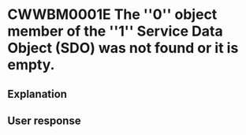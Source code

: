 # CWWBM0001E The ''0'' object member of the ''1'' Service Data Object (SDO) was not found or it is empty.

## Explanation

## User response